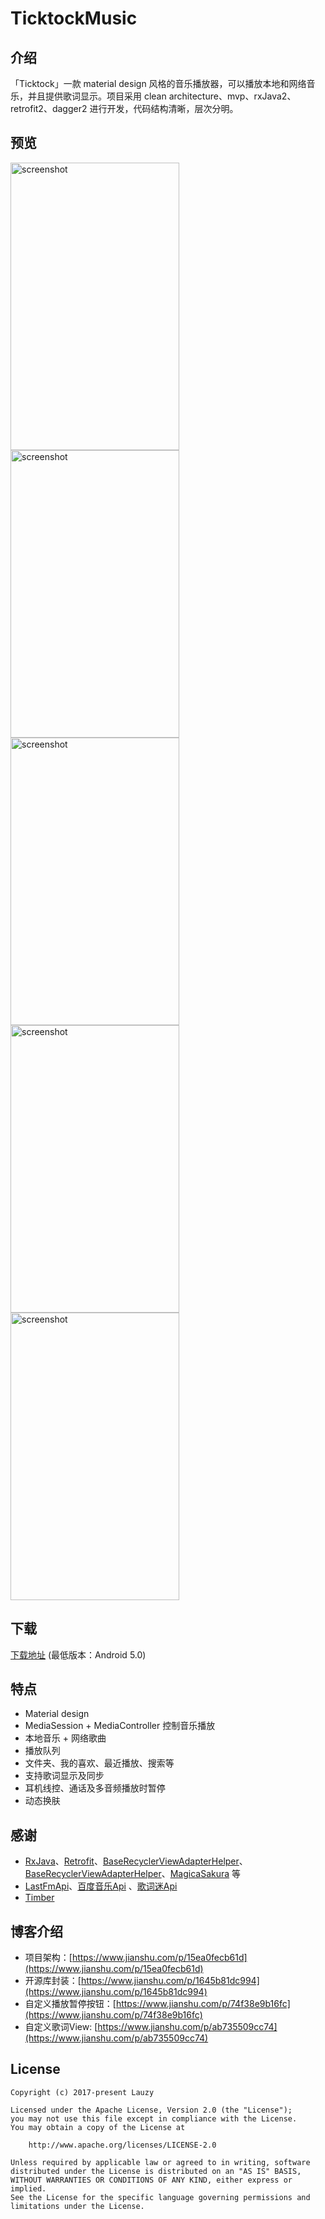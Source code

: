 # TicktockMusic

## 介绍
「Ticktock」一款 material design 风格的音乐播放器，可以播放本地和网络音乐，并且提供歌词显示。项目采用 clean architecture、mvp、rxJava2、retrofit2、dagger2 进行开发，代码结构清晰，层次分明。

## 预览
<img src="/screenshots/screenshot01.jpg" alt="screenshot" title="screenshot1" width="270" height="460" />  <img src="/screenshots/screenshot02.jpg" alt="screenshot" title="screenshot2" width="270" height="460" /> <img src="/screenshots/screenshot03.jpg" alt="screenshot" title="screenshot3" width="270" height="460" /> <img src="/screenshots/screenshot04.jpg" alt="screenshot" title="screenshot4" width="270" height="460" /> <img src="/screenshots/screenshot05.jpg" alt="screenshot" title="screenshot5" width="270" height="460" />

## 下载
[下载地址](http://fir.im/w3dl) (最低版本：Android 5.0)

## 特点
- Material design
- MediaSession + MediaController 控制音乐播放
- 本地音乐 + 网络歌曲
- 播放队列
- 文件夹、我的喜欢、最近播放、搜索等
- 支持歌词显示及同步
- 耳机线控、通话及多音频播放时暂停
- 动态换肤

## 感谢
- [RxJava](https://github.com/ReactiveX/RxJava)、[Retrofit](https://github.com/square/retrofit)、[BaseRecyclerViewAdapterHelper](https://github.com/CymChad/BaseRecyclerViewAdapterHelper)、
[BaseRecyclerViewAdapterHelper](https://github.com/CymChad/BaseRecyclerViewAdapterHelper)、[MagicaSakura](https://github.com/Bilibili/MagicaSakura) 等
- [LastFmApi](https://www.last.fm/api)、[百度音乐Api](https://www.jianshu.com/p/a6718b11fdf1) 、[歌词迷Api](https://github.com/solos/geci.me-api)
- [Timber](https://github.com/naman14/Timber)

## 博客介绍
- 项目架构：[https://www.jianshu.com/p/15ea0fecb61d](https://www.jianshu.com/p/15ea0fecb61d)
- 开源库封装：[https://www.jianshu.com/p/1645b81dc994](https://www.jianshu.com/p/1645b81dc994)
- 自定义播放暂停按钮：[https://www.jianshu.com/p/74f38e9b16fc](https://www.jianshu.com/p/74f38e9b16fc)
- 自定义歌词View: [https://www.jianshu.com/p/ab735509cc74](https://www.jianshu.com/p/ab735509cc74)

## License

```
Copyright (c) 2017-present Lauzy

Licensed under the Apache License, Version 2.0 (the "License");
you may not use this file except in compliance with the License.
You may obtain a copy of the License at

    http://www.apache.org/licenses/LICENSE-2.0

Unless required by applicable law or agreed to in writing, software
distributed under the License is distributed on an "AS IS" BASIS,
WITHOUT WARRANTIES OR CONDITIONS OF ANY KIND, either express or implied.
See the License for the specific language governing permissions and
limitations under the License.
```